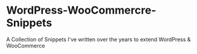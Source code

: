 # WordPress-WooCommercre-Snippets
A Collection of Snippets I've written over the years to extend WordPress &amp; WooCommerce
